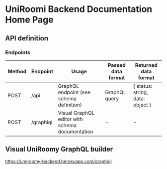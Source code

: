 # UniRoomi Backend Documentation Home Page

## API definition

### Endpoints

| Method     | Endpoint         | Usage                                                  | Passed data format        | Returned data format                                                |
|--------    |--------------    |----------------------------------------------------    |-----------------------    |-----------------------------------------------------------------    |
| POST       | /api             | GraphQL endpoint (see schema definition)               | GraphQL query             | {   status: string, data: object }                                  |
| POST       | /graphiql        | Visual GraphQL editor with schema documentation        | -     | -                                  |

## Visual UniRoomy GraphQL builder

  <a href="https://uniroomy-backend.herokuapp.com/graphiql">https://umiroomy-backend.herokuapp.com/graphiql</a>
